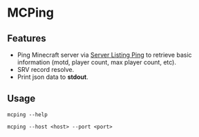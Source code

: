 # MCPing

## Features
- Ping Minecraft server via [Server Listing Ping](https://minecraft.wiki/w/Minecraft_Wiki:Projects/wiki.vg_merge/Server_List_Ping#Status_Response) to retrieve basic information (motd, player count, max player count, etc).
- SRV record resolve.
- Print json data to **stdout**.

## Usage

```shell
mcping --help
```
```shell
mcping --host <host> --port <port>
```